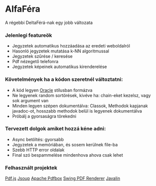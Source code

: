# AlfaFéra
A régebbi DeltaFérá-nak egy jobb változata

### Jelenlegi featureök
 - Jegyzetek automatikus hozzáadása az eredeti weboldalról
 - Hasonló jegyzetek mutatása k-NN algoritmussal
 - Jegyzetek szűrése / keresése
 - Pdf nézegető telefonra
 - Jegyzetek képeinek automatikus kirenderelése

### Követelmények ha a kódon szeretnél változtatni:
 - A kód legyen [Oracle](https://www.oracle.com/java/technologies/javase/codeconventions-contents.html) stílusban formázva
 - Ne legyenek random sortörések, kivéve ha: chain-eket kezelsz, vagy sok argument van
 - Minden legyen szépen dokumentálva: Classok, Methodok kapjanak javadoc-ot, hosszabb methodok belül is legyenek dokumentálva
 - Próbálj a gyorsaságra törekedni
 
### Tervezett dolgok amiket hozzá kéne adni:
 - Async betöltés: gyorsabb
 - Jegyzetek a memóriában, és sosem kerülnek file-ba
 - Szebb HTTP error oldalak
 - Final szó bespammelése mindenhova ahova csak lehet

### Felhasznált projektek
[Pdf.js](https://mozilla.github.io/pdf.js/)
[Jsoup](https://jsoup.org)
[Apache Pdfbox](https://pdfbox.apache.org)
[Swing PDF Renderer](https://mvnrepository.com/artifact/org.swinglabs/pdf-renderer)
[Javalin](https://javalin.io)
